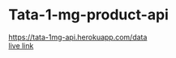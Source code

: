 # Tata-1-mg-product-api

<a to="_blank" href="https://tata-1mg-api.herokuapp.com/data">
https://tata-1mg-api.herokuapp.com/data
 </a>
 <br />
 <a to="_blank" href="https://tata-1mg-api.herokuapp.com/data">live link </a>